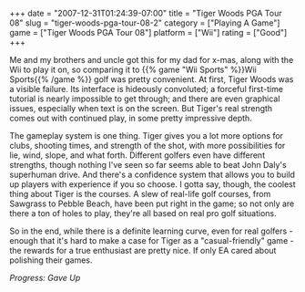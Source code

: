 +++
date = "2007-12-31T01:24:39-07:00"
title = "Tiger Woods PGA Tour 08"
slug = "tiger-woods-pga-tour-08-2"
category = ["Playing A Game"]
game = ["Tiger Woods PGA Tour 08"]
platform = ["Wii"]
rating = ["Good"]
+++

Me and my brothers and uncle got this for my dad for x-mas, along with the Wii to play it on, so comparing it to {{% game "Wii Sports" %}}Wii Sports{{% /game %}} golf was pretty convenient.  At first, Tiger Woods was a visible failure.  Its interface is hideously convoluted; a forceful first-time tutorial is nearly impossible to get through; and there are even graphical issues, especially when text is on the screen.  But Tiger's real strength comes out with continued play, in some pretty impressive depth.

The gameplay system is one thing.  Tiger gives you a lot more options for clubs, shooting times, and strength of the shot, with more possibilities for lie, wind, slope, and what forth.  Different golfers even have different strengths, though nothing I've seen so far seems able to beat John Daly's superhuman drive.  And there's a confidence system that allows you to build up players with experience if you so choose.  I gotta say, though, the coolest thing about Tiger is the courses.  A slew of real-life golf courses, from Sawgrass to Pebble Beach, have been put right in the game; so not only are there a ton of holes to play, they're all based on real pro golf situations.

So in the end, while there is a definite learning curve, even for real golfers - enough that it's hard to make a case for Tiger as a "casual-friendly" game - the rewards for a true enthusiast are pretty nice.  If only EA cared about polishing their games.

<i>Progress: Gave Up</i>
